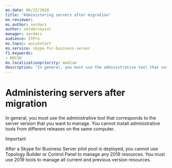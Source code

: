 ```yaml
---
ms.date: 06/22/2018
title: "Administering servers after migration"
ms.reviewer: 
ms.author: serdars
author: serdarsoysal
manager: serdars
audience: ITPro
ms.topic: quickstart
ms.service: skype-for-business-server
f1.keywords:
- NOCSH
ms.localizationpriority: medium
description: "In general, you must use the administrative tool that corresponds to the server version that you want to manage."
---
```


# Administering servers after migration

In general, you must use the administrative tool that corresponds to the server version that you want to manage. You cannot install administrative tools from different releases on the same computer.
  
> [!IMPORTANT]
> After a Skype for Business Server pilot pool is deployed, you cannot use Topology Builder or Control Panel to manage any 2019 resources. You must use 2019 tools to manage all current and previous version resources. 
  


